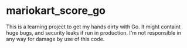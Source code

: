 # mariokart_score_go

This is a learning project to get my hands dirty with Go.
It might containt huge bugs, and security leaks if run in production.
I'm not responsible in any way for damage by use of this code.
